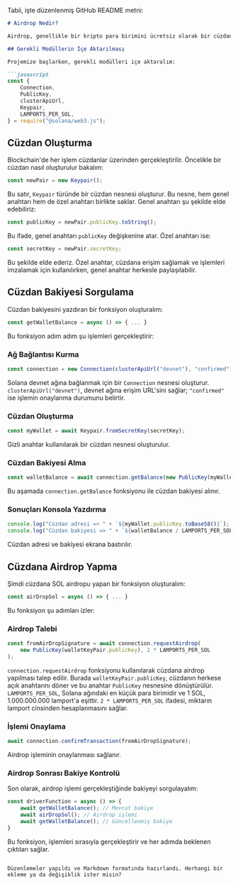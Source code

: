Tabii, işte düzenlenmiş GitHub README metni:

```markdown
# Airdrop Nedir?

Airdrop, genellikle bir kripto para birimini ücretsiz olarak bir cüzdana gönderme işlemidir. Bu işlem, kripto para birimini tanıtmak veya kullanıcıların blockchain teknolojisi ile işlem yapmalarını sağlamak amacıyla gerçekleştirilir.

## Gerekli Modüllerin İçe Aktarılması

Projemize başlarken, gerekli modülleri içe aktaralım:

```javascript
const {
    Connection,
    PublicKey,
    clusterApiUrl,
    Keypair,
    LAMPORTS_PER_SOL,
} = require("@solana/web3.js");
```

## Cüzdan Oluşturma

Blockchain'de her işlem cüzdanlar üzerinden gerçekleştirilir. Öncelikle bir cüzdan nasıl oluşturulur bakalım:

```javascript
const newPair = new Keypair();
```

Bu satır, `Keypair` türünde bir cüzdan nesnesi oluşturur. Bu nesne, hem genel anahtarı hem de özel anahtarı birlikte saklar. Genel anahtarı şu şekilde elde edebiliriz:

```javascript
const publicKey = newPair.publicKey.toString();
```

Bu ifade, genel anahtarı `publicKey` değişkenine atar. Özel anahtarı ise:

```javascript
const secretKey = newPair.secretKey;
```

Bu şekilde elde ederiz. Özel anahtar, cüzdana erişim sağlamak ve işlemleri imzalamak için kullanılırken, genel anahtar herkesle paylaşılabilir.

## Cüzdan Bakiyesi Sorgulama

Cüzdan bakiyesini yazdıran bir fonksiyon oluşturalım:

```javascript
const getWalletBalance = async () => { ... }
```

Bu fonksiyon adım adım şu işlemleri gerçekleştirir:

### Ağ Bağlantısı Kurma

```javascript
const connection = new Connection(clusterApiUrl("devnet"), "confirmed");
```

Solana devnet ağına bağlanmak için bir `Connection` nesnesi oluşturur. `clusterApiUrl("devnet")`, devnet ağına erişim URL'sini sağlar; `"confirmed"` ise işlemin onaylanma durumunu belirtir.

### Cüzdan Oluşturma

```javascript
const myWallet = await Keypair.fromSecretKey(secretKey);
```

Gizli anahtar kullanılarak bir cüzdan nesnesi oluşturulur.

### Cüzdan Bakiyesi Alma

```javascript
const walletBalance = await connection.getBalance(new PublicKey(myWallet.publicKey));
```

Bu aşamada `connection.getBalance` fonksiyonu ile cüzdan bakiyesi alınır.

### Sonuçları Konsola Yazdırma

```javascript
console.log("Cüzdan adresi => " + `${myWallet.publicKey.toBase58()}`);
console.log("Cüzdan bakiyesi => " + `${walletBalance / LAMPORTS_PER_SOL} SOL`);
```

Cüzdan adresi ve bakiyesi ekrana bastırılır.

## Cüzdana Airdrop Yapma

Şimdi cüzdana SOL airdropu yapan bir fonksiyon oluşturalım:

```javascript
const airDropSol = async () => { ... }
```

Bu fonksiyon şu adımları izler:

### Airdrop Talebi

```javascript
const fromAirDropSignature = await connection.requestAirdrop(
    new PublicKey(walletKeyPair.publicKey), 2 * LAMPORTS_PER_SOL
);
```

`connection.requestAirdrop` fonksiyonu kullanılarak cüzdana airdrop yapılması talep edilir. Burada `walletKeyPair.publicKey`, cüzdanın herkese açık anahtarını döner ve bu anahtar `PublicKey` nesnesine dönüştürülür. `LAMPORTS_PER_SOL`, Solana ağındaki en küçük para birimidir ve 1 SOL, 1.000.000.000 lamport'a eşittir. `2 * LAMPORTS_PER_SOL` ifadesi, miktarın lamport cinsinden hesaplanmasını sağlar.

### İşlemi Onaylama

```javascript
await connection.confirmTransaction(fromAirDropSignature);
```

Airdrop işleminin onaylanması sağlanır.

### Airdrop Sonrası Bakiye Kontrolü

Son olarak, airdrop işlemi gerçekleştiğinde bakiyeyi sorgulayalım:

```javascript
const driverFunction = async () => {
    await getWalletBalance(); // Mevcut bakiye
    await airDropSol(); // Airdrop işlemi
    await getWalletBalance(); // Güncellenmiş bakiye
}
```

Bu fonksiyon, işlemleri sırasıyla gerçekleştirir ve her adımda beklenen çıktıları sağlar.
```

Düzenlemeler yapıldı ve Markdown formatında hazırlandı. Herhangi bir ekleme ya da değişiklik ister misin?
